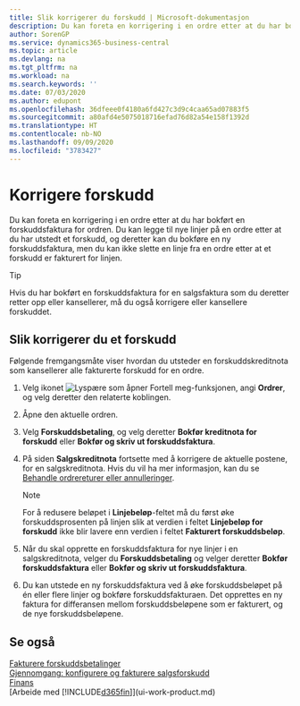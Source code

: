 ```yaml
---
title: Slik korrigerer du forskudd | Microsoft-dokumentasjon
description: Du kan foreta en korrigering i en ordre etter at du har bokført en forskuddsfaktura for ordren. Du kan legge til nye linjer på en ordre etter at du har utstedt et forskudd, og deretter kan du bokføre en ny forskuddsfaktura, men du kan ikke slette en linje fra en ordre etter at et forskudd er fakturert for linjen.
author: SorenGP
ms.service: dynamics365-business-central
ms.topic: article
ms.devlang: na
ms.tgt_pltfrm: na
ms.workload: na
ms.search.keywords: ''
ms.date: 07/03/2020
ms.author: edupont
ms.openlocfilehash: 36dfeee0f4180a6fd427c3d9c4caa65ad07883f5
ms.sourcegitcommit: a80afd4e5075018716efad76d82a54e158f1392d
ms.translationtype: HT
ms.contentlocale: nb-NO
ms.lasthandoff: 09/09/2020
ms.locfileid: "3783427"
---
```

# <a name="correct-prepayments"></a>Korrigere forskudd

Du kan foreta en korrigering i en ordre etter at du har bokført en forskuddsfaktura for ordren. Du kan legge til nye linjer på en ordre etter at du har utstedt et forskudd, og deretter kan du bokføre en ny forskuddsfaktura, men du kan ikke slette en linje fra en ordre etter at et forskudd er fakturert for linjen.  

> [!TIP]
> Hvis du har bokført en forskuddsfaktura for en salgsfaktura som du deretter retter opp eller kansellerer, må du også korrigere eller kansellere forskuddet.

## <a name="to-correct-a-prepayment"></a>Slik korrigerer du et forskudd

Følgende fremgangsmåte viser hvordan du utsteder en forskuddskreditnota som kansellerer alle fakturerte forskudd for en ordre.  

1. Velg ikonet ![Lyspære som åpner Fortell meg-funksjonen](media/ui-search/search_small.png "Fortell hva du vil gjøre"), angi **Ordrer**, og velg deretter den relaterte koblingen.  
2. Åpne den aktuelle ordren.
3. Velg **Forskuddsbetaling**, og velg deretter **Bokfør kreditnota for forskudd** eller **Bokfør og skriv ut forskuddsfaktura**.  
4. På siden **Salgskreditnota** fortsette med å korrigere de aktuelle postene, for en salgskreditnota. Hvis du vil ha mer informasjon, kan du se [Behandle ordrereturer eller annulleringer](sales-how-process-sales-returns-cancellations.md).  

    > [!NOTE]  
    > For å redusere beløpet i **Linjebeløp**-feltet må du først øke forskuddsprosenten på linjen slik at verdien i feltet **Linjebeløp for forskudd** ikke blir lavere enn verdien i feltet **Fakturert forskuddsbeløp**.

5. Når du skal opprette en forskuddsfaktura for nye linjer i en salgskreditnota, velger du **Forskuddsbetaling** og velger deretter **Bokfør forskuddsfaktura** eller **Bokfør og skriv ut forskuddsfaktura**.  
6. Du kan utstede en ny forskuddsfaktura ved å øke forskuddsbeløpet på én eller flere linjer og bokføre forskuddsfakturaen. Det opprettes en ny faktura for differansen mellom forskuddsbeløpene som er fakturert, og de nye forskuddsbeløpene.  

## <a name="see-also"></a>Se også

[Fakturere forskuddsbetalinger](finance-invoice-prepayments.md)  
[Gjennomgang: konfigurere og fakturere salgsforskudd](walkthrough-setting-up-and-invoicing-sales-prepayments.md)  
[Finans](finance.md)  
[Arbeide med [!INCLUDE[d365fin](includes/d365fin_md.md)]](ui-work-product.md)  
